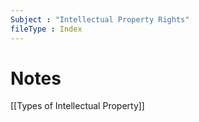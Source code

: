 ```yaml
---
Subject : "Intellectual Property Rights"
fileType : Index
---
```


# Notes
[[Types of Intellectual Property]]
